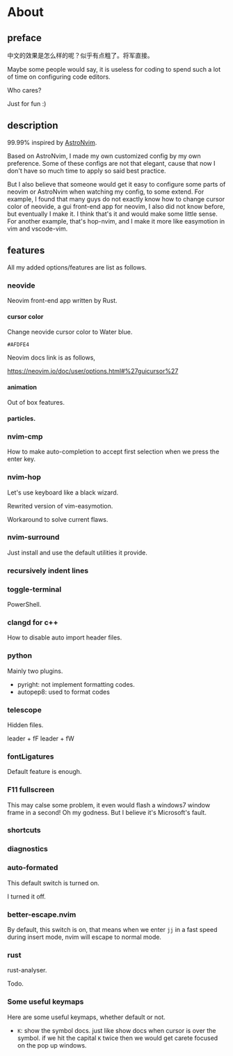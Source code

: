 # About

## preface

中文的效果是怎么样的呢？似乎有点粗了。将军直接。

Maybe some people would say, it is useless for coding to spend such a lot of time on configuring code editors.

Who cares?

Just for fun :)

## description

99.99% inspired by [AstroNvim](https://github.com/AstroNvim).

Based on AstroNvim, I made my own customized config by my own preference. Some of these configs are not that elegant, cause that now I don't have so much time to apply so said best practice.

But I also believe that someone would get it easy to configure some parts of neovim or AstroNvim when watching my config, to some extend. For example, I found that many guys do not exactly know how to change cursor color of neovide, a gui front-end app for neovim, I also did not know before, but eventually I make it. I think that's it and would make some little sense. For another example, that's hop-nvim, and I make it more like easymotion in vim and vscode-vim.

## features

All my added options/features are list as follows.

### neovide

Neovim front-end app written by Rust. 

#### cursor color

Change neovide cursor color to Water blue.

```
#AFDFE4
```

Neovim docs link is as follows,

<https://neovim.io/doc/user/options.html#%27guicursor%27>

#### animation

Out of box features.

#### particles.

### nvim-cmp

How to make auto-completion to accept first selection when we press the enter key.

### nvim-hop

Let's use keyboard like a black wizard.

Rewrited version of vim-easymotion.

Workaround to solve current flaws.

### nvim-surround

Just install and use the default utilities it provide.

### recursively indent lines


### toggle-terminal

PowerShell.

### clangd for c++

How to disable auto import header files.

### python

Mainly two plugins.

- pyright: not implement formatting codes.
- autopep8: used to format codes

### telescope

Hidden files.

leader + fF
leader + fW

### fontLigatures

Default feature is enough.

### F11 fullscreen

This may calse some problem, it even would flash a windows7 window frame in a second! Oh my godness. But I believe it's Microsoft's fault.

### shortcuts

### diagnostics

### auto-formated

This default switch is turned on.

I turned it off.

### better-escape.nvim

By default, this switch is on, that means when we enter `jj` in a fast speed during insert mode, nvim will escape to normal mode.

### rust

rust-analyser.

Todo.

### Some useful keymaps

Here are some useful keymaps, whether default or not.

- `K`: show the symbol docs. just like show docs when cursor is over the symbol. if we hit the capital `K` twice then we would get carete focused on the pop up windows.


